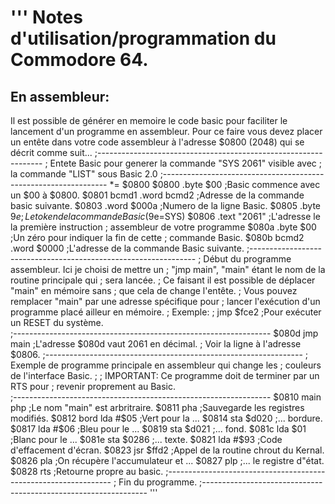 '''
Notes d'utilisation/programmation du Commodore 64.
==================================================
En assembleur:
--------------
Il est possible de générer en memoire le code basic pour faciliter le 
lancement d'un programme en assembleur. 
Pour ce faire vous devez placer un entête dans votre code assembleur à
l'adresse $0800 (2048) qui se décrit comme suit...
		;----------------------------------------------------------------
		; Entete Basic pour generer la commande "SYS 2061" visible avec 
		;  la commande "LIST" sous Basic 2.0
		;----------------------------------------------------------------
				*= $0800
$0800			.byte $00     	;Basic commence avec un $00 à $0800.
$0801	bcmd1     .word bcmd2   	;Adresse de la commande basic suivante.
$0803			.word $000a   	;Numero de la ligne Basic.
$0805			.byte $9e		;Le token de la commande Basic ($9e=SYS)
$0806			.text "2061"   ;L'adresse le la première instruction
							; assembleur de votre programme
$080a			.byte $00		;Un zéro pour indiquer la fin de cette 
							; commande Basic.
$080b	bcmd2	.word $0000    ;L'adresse de la commande Basic suivante.
		;----------------------------------------------------------------
		; Début du programme assembleur. Ici je choisi de mettre un 
		;  "jmp main", "main" étant le nom de la routine principale qui
		;  sera lancée. 
		; Ce faisant il est possible de déplacer "main" en mémoire sans 
		;  que cela de change l'entête.
		; Vous pouvez remplacer "main" par une adresse spécifique pour 
		;  lancer l'exécution d'un programme placé ailleur en mémoire.
		; Exemple: 
		;		jmp $fce2		;Pour exécuter un RESET du système.  
		;----------------------------------------------------------------
$080d			jmp 	main      ;L'adresse $080d vaut 2061 en décimal.
							; Voir la ligne à l'adresse $0806.
		;----------------------------------------------------------------
		; Exemple de programme principale en assembleur qui change les 
		;  couleurs de l'interface Basic.
		;
		; IMPORTANT: Ce programme doit de terminer par un RTS pour 
		;            revenir proprement au Basic.	
		;----------------------------------------------------------------
$0810	main		php			;Le nom "main" est arbritraire.
$0811			pha			;Sauvegarde les registres modifiés.
$0812	bord		lda 	#$05		;Vert pour la ...
$0814			sta 	$d020	;... bordure.
$0817			lda	#$06		;Bleu pour le ...
$0819			sta	$d021	;... fond.
$081c			lda	$01		;Blanc pour le ...
$081e			sta	$0286	;... texte.
$0821			lda	#$93		;Code d'effacement d'écran.
$0823			jsr	$ffd2	;Appel de la routine chrout du Kernal.
$0826			pla			;On récupère l'accumulateur et ... 
$0827			plp			;... le registre d"état.
$0828			rts			;Retourne propre au basic.
		;----------------------------------------------------------------
		; Fin du programme.
		;----------------------------------------------------------------
'''